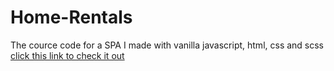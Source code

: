 # Home-Rentals

The cource code for a SPA I made with vanilla javascript, html, css and scss  
[click this link to check it out](https://weng-home-rental.netlify.app/)
